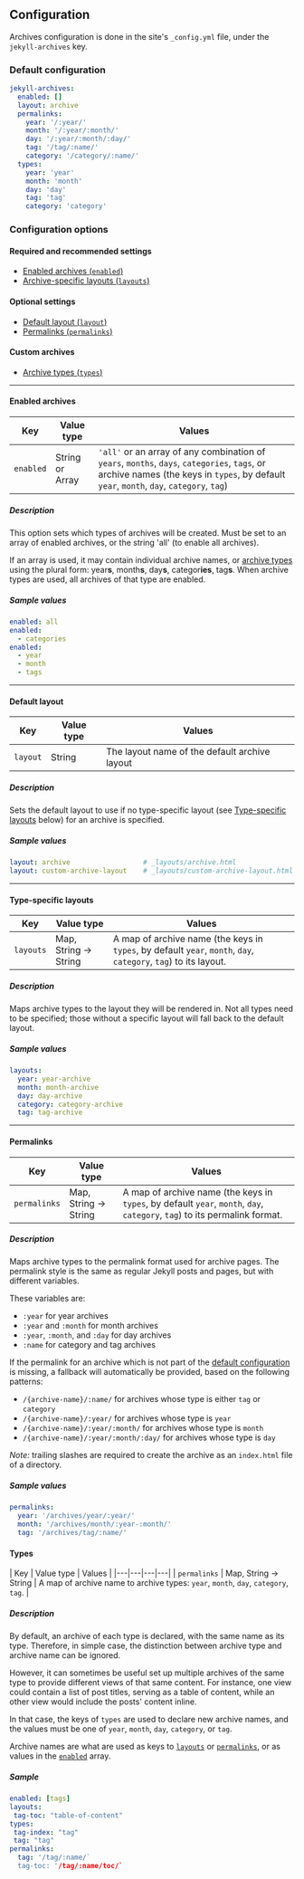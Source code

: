 ## Configuration

Archives configuration is done in the site's `_config.yml` file, under the `jekyll-archives` key.

### Default configuration

```yml
jekyll-archives:
  enabled: []
  layout: archive
  permalinks:
    year: '/:year/'
    month: '/:year/:month/'
    day: '/:year/:month/:day/'
    tag: '/tag/:name/'
    category: '/category/:name/'
  types:
    year: 'year'
    month: 'month'
    day: 'day'
    tag: 'tag'
    category: 'category'
```

### Configuration options

#### Required and recommended settings
- [Enabled archives (`enabled`)](#enabled-archives)
- [Archive-specific layouts (`layouts`)](#archive-specific-layouts)

#### Optional settings
- [Default layout (`layout`)](#default-layout)
- [Permalinks (`permalinks`)](#permalinks)

#### Custom archives
- [Archive types (`types`)](#types)

---

#### Enabled archives

| Key       | Value type      | Values |
|-----------|-----------------|--------|
| `enabled` | String or Array | `'all'` or an array of any combination of `years`, `months`, `days`, `categories`, `tags`, or archive names (the keys in `types`, by default `year`, `month`, `day`, `category`, `tag`) |

##### Description
This option sets which types of archives will be created. Must be set to an array of enabled archives, or the string 'all' (to enable all archives).

If an array is used, it may contain individual archive names, or [archive types](#types) using the plural form: year**s**, month**s**, day**s**, categor**ies**, tag**s**. When archive types are used, all archives of that type are enabled.
##### Sample values

```yml
enabled: all
enabled:
  - categories
enabled:
  - year
  - month
  - tags
```

---

#### Default layout

| Key      | Value type | Values |
|----------|------------|--------|
| `layout` | String     | The layout name of the default archive layout |

##### Description

Sets the default layout to use if no type-specific layout (see [Type-specific layouts](#type-specific-layouts) below) for an archive is specified.

##### Sample values

```yml
layout: archive                  # _layouts/archive.html
layout: custom-archive-layout    # _layouts/custom-archive-layout.html
```

---

#### Type-specific layouts

| Key       | Value type                | Values |
|-----------|---------------------------|--------|
| `layouts` | Map, String &rarr; String | A map of archive name (the keys in `types`, by default `year`, `month`, `day`, `category`, `tag`) to its layout. |

##### Description

Maps archive types to the layout they will be rendered in. Not all types need to be specified; those without a specific layout will fall back to the default layout.

##### Sample values

```yml
layouts:
  year: year-archive
  month: month-archive
  day: day-archive
  category: category-archive
  tag: tag-archive
```

---

#### Permalinks

| Key          | Value type                | Values |
|--------------|---------------------------|--------|
| `permalinks` | Map, String &rarr; String | A map of archive name (the keys in `types`, by default `year`, `month`, `day`, `category`, `tag`) to its permalink format. |

##### Description

Maps archive types to the permalink format used for archive pages. The permalink style is the same as regular Jekyll posts and pages, but with different variables.

These variables are:

* `:year` for year archives
* `:year` and `:month` for month archives
* `:year`, `:month`, and `:day` for day archives
* `:name` for category and tag archives

If the permalink for an archive which is not part of the [default configuration](#default_configuration) is missing, a fallback will automatically be provided, based on the following patterns:
* `/{archive-name}/:name/` for archives whose type is either `tag` or `category`
* `/{archive-name}/:year/` for archives whose type is `year`
* `/{archive-name}/:year/:month/` for archives whose type is `month`
* `/{archive-name}/:year/:month/:day/` for archives whose type is `day`

*Note:* trailing slashes are required to create the archive as an `index.html` file of a directory.

##### Sample values

```yml
permalinks:
  year: '/archives/year/:year/'
  month: '/archives/month/:year-:month/'
  tag: '/archives/tag/:name/'
```

#### Types
| Key | Value type | Values |
|---|---|---|---|
| `permalinks` | Map, String &rarr; String | A map of archive name to archive types: `year`, `month`, `day`, `category`, `tag`. |
##### Description
By default, an archive of each type is declared, with the same name as its type. Therefore, in simple case, the distinction between archive type and archive name can be ignored.

However, it can sometimes be useful set up multiple archives of the same type to provide different views of that same content. For instance, one view could contain a list of post titles, serving as a table of content, while an other view would include the posts' content inline.

In that case, the keys of `types` are used to declare new archive names, and the values must be one of `year`, `month`, `day`, `category`, or `tag`.

Archive names are what are used as keys to [`layouts`](#archive-specific-layouts) or [`permalinks`](#permalinks), or as values in the [`enabled`](#enabled-archives) array.

##### Sample
```yml
enabled: [tags]
layouts:
 tag-toc: "table-of-content"
types:
 tag-index: "tag"
 tag: "tag"
permalinks:
  tag: '/tag/:name/`
  tag-toc: '/tag/:name/toc/`
```
